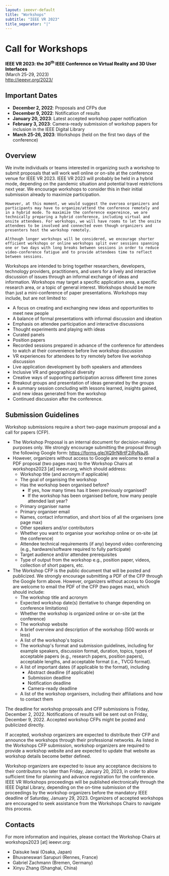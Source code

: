 ```yaml
---
layout: ieeevr-default
title: "Workshops"
subtitle: "IEEE VR 2023"
title_separator: "|"
---
```



<!-- <div>
    <p>
        More information coming soon, please watch this space.
    </p>
</div> -->


<div>
<h1 id="cfp-workshops"> Call for Workshops</h1>
<p>
    <strong style="color: black">IEEE VR 2023: the 30<sup>th</sup> IEEE Conference on Virtual Reality and 3D User Interfaces</strong>
    <br />
    (March 25-29, 2023)
    <br />
    <a href="http://ieeevr.org/2023/">http://ieeevr.org/2023/</a>
</p>
    
<h2 id="important-dates"> Important Dates </h2>
<ul>
    <li><b>December 2, 2022</b>:    Proposals and CFPs due</li>
    <li><b>December 9, 2022</b>:    Notification of results</li>
    <li><b>January 20, 2023</b>:    Latest accepted workshop paper notification</li>
    <li><b>February 3, 2023</b>:    Camera-ready submission of workshop papers for inclusion in the IEEE Digital Library</li>
    <li><b>March 25-26, 2023</b>:   Workshops (held on the first two days of the conference)</li>
</ul>

<h2 id="overview">Overview</h2>
<p>
    We invite individuals or teams interested in organizing such a workshop to submit proposals that will work well online or on-site at the conference venue for IEEE VR 2023. IEEE VR 2023 will probably be held in a hybrid mode, depending on the pandemic situation and potential travel restrictions next year. We encourage workshops to consider this in their initial submission already to maximize participation. 
    
    However, at this moment, we would suggest the oversea organizers and participants may have to organize/attend the conference remotely and in a hybrid mode. To maximize the conference expereince, we are technically preparing a hybrid conference, including virtual and onsite attendees. For workshops, we will have rooms to let the onsite attendees to be involved and connected even though organizers and presenters host the workshop remotely.
    
    Although longer workshops will be considered, we encourage shorter efficient workshops or online workshops split over sessions spanning one or two days with long breaks between sessions in order to reduce video-conference fatigue and to provide attendees time to reflect between sessions.
</p>
<p>
    Workshops are intended to bring together researchers, developers, technology providers, practitioners, and users for a lively and interactive discussion of issues through an informal exchange of ideas and information. Workshops may target a specific application area, a specific research area, or a topic of general interest. Workshops should be more than just a mini-conference of paper presentations. Workshops may include, but are not limited to:
    <ul>
        <li>A focus on creating and exchanging new ideas and opportunities to meet new people</li>
        <li>A balance of formal presentations with informal discussion and ideation</li>
        <li>Emphasis on attendee participation and interactive discussions</li>
        <li>Thought experiments and playing with ideas</li>
        <li>Curated panels</li>
        <li>Position papers</li>
        <li>Recorded sessions prepared in advance of the conference for attendees to watch at their
            convenience before live workshop discussion</li>
        <li>VR experiences for attendees to try remotely before live workshop discussion</li>
        <li>Live application development by both speakers and attendees</li>
        <li>Inclusive VR and geographical diversity</li>
        <li>Creative ways of supporting participation across different time zones</li>
        <li>Breakout groups and presentation of ideas generated by the groups</li>
        <li>A summary session concluding with lessons learned, insights gained, and new ideas
            generated from the workshop</li>
        <li>Continued discussion after the conference.</li>
    </ul>
</p>

<h2 id="submission-guidelines">Submission Guidelines</h2>
<p>
    Workshop submissions require a short two-page maximum proposal and a call for papers (CFP).
    <ul>
        <li>
            The Workshop Proposal is an internal document for decision-making purposes only. We
            strongly encourage submitting the proposal through the following Google form: <a href="https://forms.gle/XQ9rN8rtF2iRyNaJ6">https://forms.gle/XQ9rN8rtF2iRyNaJ6</a>.
        </li>
        <li>
            However, organizers without access to Google are welcome to email a PDF proposal (two pages max) to the Workshop Chairs at workshops2023 [at] ieeevr.org, which should address:
            <ul>
                <li>Workshop title (and acronym if applicable)</li>
                <li>The goal of organising the workshop</li>
                <li>Has the workshop been organised before?
                    <ul>
                        <li>If yes, how many times has it been previously organised?</li>
                        <li>If the workshop has been organised before, how many people attended last year?</li>
                    </ul>
                </li>
                <li>Primary organiser name</li>
                <li>Primary organiser email</li>
                <li>Names, contact information, and short bios of all the organisers (one page max)</li>
                <li>Other speakers and&#47;or contributors</li>
                <li>Whether you want to organise your workshop online or on-site (at the conference)</li>
                <li>Attendee technical requirements (if any) beyond video conferencing (e.g.,
                    hardware&#47;software required to fully participate)</li>
                <li>Target audience and&#47;or attendee prerequisites</li>
                <li>Type of output from the workshop e.g., position paper, videos, collection of short
                    papers, etc.</li>
            </ul>
        </li>
        <li>
            The Workshop CFP is the public document that will be posted and publicized. We strongly encourage submitting a PDF of the CFP through the Google form above. However, organizers without access to Google are welcome to email the PDF of the CFP (two pages max), which should include:
            <ul>
                <li>The workshop title and acronym</li>
                <li>Expected workshop date(s) (tentative to change depending on conference
                    limitations)</li>
                <li>Whether the workshop is organized online or on-site (at the conference)</li>
                <li>The workshop website</li>
                <li>A brief overview and description of the workshop (500 words or less)</li>
                <li>A list of the workshop's topics</li>
                <li>The workshop's format and submission guidelines, including for example speakers,
                    discussion format, duration, topics, types of acceptable papers (e.g., research
                    papers, position papers), acceptable lengths, and acceptable format (i.e., TVCG
                    format).</li>
                <li>A list of important dates (if applicable to the format), including
                    <ul>
                        <li>Abstract deadline (if applicable)</li>
                        <li>Submission deadline</li>
                        <li>Notification deadline</li>
                        <li>Camera-ready deadline</li>
                    </ul>
                </li>
                <li>A list of the workshop organisers, including their affiliations and how to contact them</li>
            </ul>
        </li>
    </ul>
</p>

<p>
    The deadline for workshop proposals and CFP submissions is Friday, December 2, 2022. Notifications of results will be sent out on Friday, December 9, 2022. Accepted workshop CFPs might be posted and publicized directly. 
</p>

<p>
   If accepted, workshop organizers are expected to distribute their CFP and announce the workshops through their professional networks. As listed in the Workshops CFP submission, workshop organizers are required to provide a workshop website and are expected to update that website as workshop details become better defined.
</p>

<p>
    Workshop organizers are expected to issue any acceptance decisions to their contributors no later than Friday, January 20, 2023, in order to allow sufficient time for planning and advance registration for the conference. IEEE VR Workshops proceedings will be published electronically through the IEEE Digital Library, depending on the on-time submission of the proceedings by the workshop organizers before the mandatory IEEE deadline of Saturday, January 29, 2023. Organizers of accepted workshops are encouraged to seek assistance from the Workshops Chairs to navigate this process.
</p>

<h2 id="contacts">Contacts</h2>
<p>
    For more information and inquiries, please contact the Workshop Chairs at workshops2023 [at] ieeevr.org:
    <ul>
        <li>Daisuke Iwai (Osaka, Japan)</li>
        <li>Bhuvaneswari Sarupuri (Rennes, France)</li>
        <li>Gabriel Zachmann (Bremen, Germany)</li>
        <li>Xinyu Zhang (Shanghai, China)</li>
    </ul>
</p>

</div>